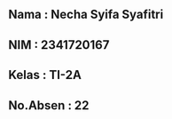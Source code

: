 ## Nama      : Necha Syifa Syafitri
## NIM       : 2341720167
## Kelas     : TI-2A
## No.Absen  : 22
